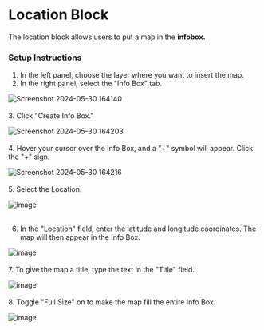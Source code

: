 # Location Block

The location block allows users to put a map in the **infobox.**

### Setup Instructions

1. In the left panel, choose the layer where you want to insert the map.
2. In the right panel, select the "Info Box" tab.

![Screenshot 2024-05-30 164140](https://github.com/CS-eukarya/User-Manual-English-/assets/154571156/d5e777bc-e36d-4bf5-bb68-6764fa73eade)
<br>
<br>
3. Click "Create Info Box."

![Screenshot 2024-05-30 164203](https://github.com/CS-eukarya/User-Manual-English-/assets/154571156/4d3d8748-eddb-42b1-9692-99183339a2bb)
<br>
<br>
4. Hover your cursor over the Info Box, and a "+" symbol will appear. Click the "+" sign.

![Screenshot 2024-05-30 164216](https://github.com/CS-eukarya/User-Manual-English-/assets/154571156/f1f7264b-9da3-4a99-81c6-5916e4d05eb9)
<br>
<br>
5. Select the Location. 

![image](https://github.com/CS-eukarya/User-Manual-English-/assets/154571156/a89ea39f-367f-403a-b8d6-e2d5b9375ec2)
<br>
<br>

6. In the "Location" field, enter the latitude and longitude coordinates. The map will then appear in the Info Box. 

![image](https://github.com/CS-eukarya/User-Manual-English-/assets/154571156/3bbd1bbb-9a47-4659-87f0-0e77e0eea9df)
<br>
<br>
7. To give the map a title, type the text in the "Title" field.

![image](https://github.com/CS-eukarya/User-Manual-English-/assets/154571156/c504e20b-eb1b-46d6-b0b9-94722ff70a1f)
<br>
<br>
8. Toggle "Full Size" on to make the map fill the entire Info Box.

![image](https://github.com/CS-eukarya/User-Manual-English-/assets/154571156/53973b89-bb0a-44ba-ac77-b47c212afef1)
<br>
<br>
